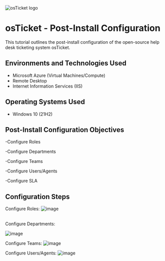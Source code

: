 
<img src="https://i.imgur.com/Clzj7Xs.png" alt="osTicket logo"/>
</p>

<h1>osTicket - Post-Install Configuration</h1>
This tutorial outlines the post-install configuration of the open-source help desk ticketing system osTicket.<br />


<h2>Environments and Technologies Used</h2>

- Microsoft Azure (Virtual Machines/Compute)
- Remote Desktop
- Internet Information Services (IIS)

<h2>Operating Systems Used </h2>

- Windows 10</b> (21H2)

<h2>Post-Install Configuration Objectives</h2>

-Configure Roles

-Configure Departments

-Configure Teams

-Configure Users/Agents

-Configure SLA

<h2>Configuration Steps</h2>

Configure Roles:
![image](https://github.com/Traviskthomas/post-install-config/assets/166442537/472c69f8-5a08-47a7-baf6-9c6564292409)

</p>
<br />
Configure Departments:

![image](https://github.com/Traviskthomas/post-install-config/assets/166442537/b3440822-65c8-4bfd-b90c-0621b61a3098)


Configure Teams:
![image](https://github.com/Traviskthomas/post-install-config/assets/166442537/6df4b8d6-cd26-4180-aec4-eea56428e889)

Configure Users/Agents:
![image](https://github.com/Traviskthomas/post-install-config/assets/166442537/2343065d-48bc-41ab-b2f2-4dc6c2c2fef2)

<p>

